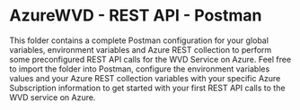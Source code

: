 # AzureWVD - REST API - Postman
This folder contains a complete Postman configuration for your global variables, environment variables and Azure REST collection to perform some preconfigured REST API calls for the WVD Service on Azure. Feel free to import the folder into Postman, configure the environment variables values and your Azure REST collection variables with your specific Azure Subscription information to get started with your first REST API calls to the WVD service on Azure.
